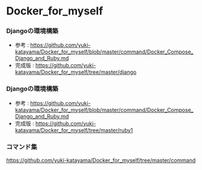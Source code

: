 # Docker_for_myself
### Djangoの環境構築
+ 参考 : https://github.com/yuki-katayama/Docker_for_myself/blob/master/command/Docker_Compose_Django_and_Ruby.md
+ 完成版 : https://github.com/yuki-katayama/Docker_for_myself/tree/master/django

### Djangoの環境構築
+ 参考 : https://github.com/yuki-katayama/Docker_for_myself/blob/master/command/Docker_Compose_Django_and_Ruby.md
+ 完成版 : https://github.com/yuki-katayama/Docker_for_myself/tree/master/ruby1

### コマンド集
https://github.com/yuki-katayama/Docker_for_myself/tree/master/command

